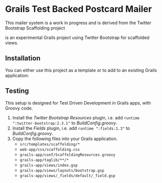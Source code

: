 # Grails Test Backed Postcard Mailer


This mailer system is a work in progress and is
derived from the Twitter Bootstrap Scaffolding project 

is an experimental Grails project using Twitter Bootstrap for scaffolded views.


## Installation

You can either use this project as a template or to add to an existing Grails application:


## Testing

This setup is designed for Test Driven Development in Grails apps, with Groovy code.



1. Install the _Twitter Bootstrap Resources_ plugin, i.e. add `runtime ":twitter-bootstrap:2.3.1"` to _BuildConfig.groovy_.
2. Install the _Fields_ plugin, i.e. add `runtime ":fields:1.3"` to _BuildConfig.groovy_.
3. Copy the following files into your Grails application.
   * `src/templates/scaffolding/*` 
   * `web-app/css/scaffolding.css`
   * `grails-app/conf/ScaffoldingResources.groovy`
   * `grails-app/taglib/**/*`
   * `grails-app/views/index.gsp`
   * `grails-app/views/layouts/bootstrap.gsp`
   * `grails-app/views/_fields/default/_field.gsp`
